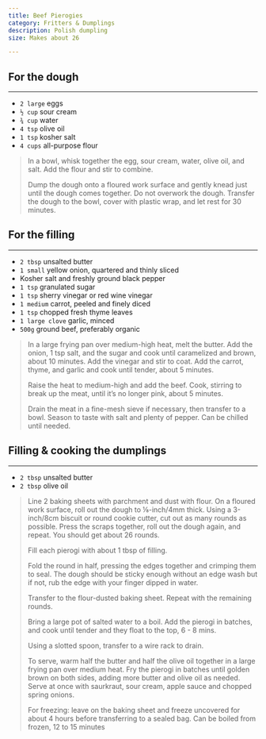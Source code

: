 ```yaml
---
title: Beef Pierogies 
category: Fritters & Dumplings
description: Polish dumpling
size: Makes about 26

--- 
```


## For the dough

---

* `2 large` eggs
* `½ cup` sour cream
* `¾ cup` water
* `4 tsp` olive oil
* `1 tsp` kosher salt
* `4 cups` all-purpose flour

> In a bowl, whisk together the egg, sour cream, water, olive oil, and salt. Add the flour and stir to combine.
>
> Dump the dough onto a floured work surface and gently knead just until the dough comes together. Do not overwork the dough. Transfer the dough to the bowl, cover with plastic wrap, and let rest for 30 minutes.

## For the filling

---

* `2 tbsp` unsalted butter
* `1 small` yellow onion, quartered and thinly sliced
* Kosher salt and freshly ground black pepper
* `1 tsp` granulated sugar
* `1 tsp` sherry vinegar or red wine vinegar
* `1 medium` carrot, peeled and finely diced
* `1 tsp` chopped fresh thyme leaves
* `1 large clove` garlic, minced
* `500g` ground beef, preferably organic
 
> In a large frying pan over medium-high heat, melt the butter. Add the onion, 1 tsp salt, and the sugar and cook until caramelized and brown, about 10 minutes. Add the vinegar and stir to coat. Add the carrot, thyme, and garlic and cook until tender, about 5 minutes.
>
> Raise the heat to medium-high and add the beef. Cook, stirring to break up the meat, until it’s no longer pink, about 5 minutes.
>
> Drain the meat in a fine-mesh sieve if necessary, then transfer to a bowl. Season to taste with salt and plenty of pepper. Can be chilled until needed.

## Filling & cooking the dumplings

---

* `2 tbsp` unsalted butter
* `2 tbsp` olive oil

> Line 2 baking sheets with parchment and dust with flour. On a floured work surface, roll out the dough to ⅛-inch/4mm thick. Using a 3-inch/8cm biscuit or round cookie cutter, cut out as many rounds as possible. Press the scraps together, roll out the dough again, and repeat. You should get about 26 rounds.
>
> Fill each pierogi with about 1 tbsp of filling. 
>
> Fold the round in half, pressing the edges together and crimping them to seal. The dough should be sticky enough without an edge wash but if not, rub the edge with your finger dipped in water. 
>
> Transfer to the flour-dusted baking sheet. Repeat with the remaining rounds.
>
> Bring a large pot of salted water to a boil. Add the pierogi in batches, and cook until tender and they float to the top, 6 - 8 mins.
>
> Using a slotted spoon, transfer to a wire rack to drain.
>
> To serve, warm half the butter and half the olive oil together in a large frying pan over medium heat. Fry the pierogi in batches until golden brown on both sides, adding more butter and olive oil as needed. Serve at once with saurkraut, sour cream, apple sauce and chopped spring onions.
>
> For freezing: leave on the baking sheet and freeze uncovered for about 4 hours before transferring to a sealed bag. Can be boiled from frozen, 12 to 15 minutes
